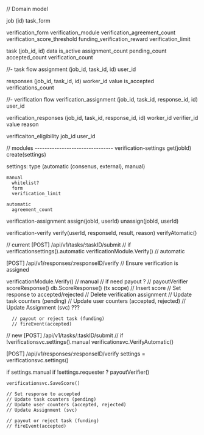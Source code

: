 // Domain model

job
  (id)
  task_form

  verification_form
  verification_module
  verification_agreement_count
  verification_score_threshold
  funding_verification_reward
  verification_limit

  task
    (job_id, id)
    data
    is_active
    assignment_count
    pending_count
    accepted_count
    verification_count

//- task flow
assignment
  (job_id, task_id, id)
  user_id

responses
  (job_id, task_id, id)
  worker_id
  value
  is_accepted
  verifications_count

//- verification flow
verification_assignment
  (job_id, task_id, response_id, id)
  user_id  

verification_responses
  (job_id, task_id, response_id, id)
  worker_id
  verifier_id
  value
  reason

verificaiton_eligibility
  job_id
  user_id


// modules --------------------------------
verification-settings
  get(jobId)
  create(settings)
  
  settings: 
    type (automatic (consenus, external), manual)

    manual
      whitelist?
      form
      verification_limit

    automatic
      agreement_count



verification-assignment
  assign(jobId, userId)
  unassign(jobId, userId)

verification-verify
  verify(userId, responseId, result, reason)
  verifyAtomatic()


// current
[POST] /api/v1/tasks/:taskID/submit
  // if verificationsettings().automatic
        verificationModule.Verify() // automatic

[POST] /api/v1/responses/:responseID/verify
  // Ensure verification is assigned

  verificationModule.Verify() // manual
    // if need payout ? 
    //   payoutVerifier
    scoreResponse()
      db.ScoreResponse() (tx scope)
        // Insert score
        // Set response to accepted/rejected
        // Delete verification assignment
        // Update task counters (pending)
        // Update user counters (accepted, rejected) 
        // Update Assignment (svc) ??? 

      // payout or reject task (funding)
      // fireEvent(accepted)


// new
[POST] /api/v1/tasks/:taskID/submit
  // if !verificationsvc.settings().manual
        verificationsvc.VerifyAutomatic()

[POST] /api/v1/responses/:responseID/verify
  settings = verificationsvc.settings()

  if settings.manual
    if !settings.requester ? 
      payoutVerifier()

    verificationsvc.SaveScore()

    // Set response to accepted
    // Update task counters (pending)
    // Update user counters (accepted, rejected) 
    // Update Assignment (svc)

    // payout or reject task (funding)
    // fireEvent(accepted)

